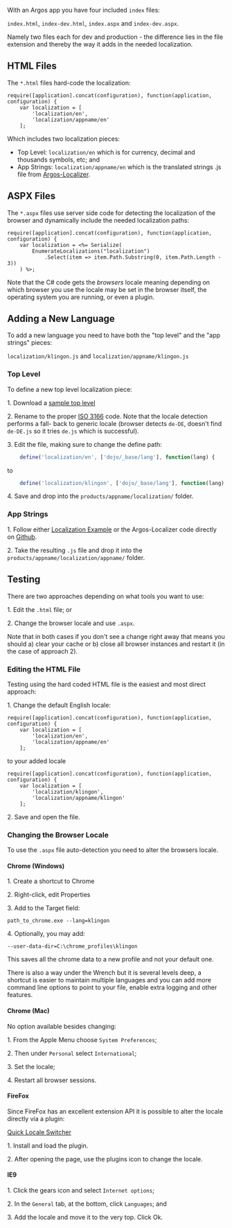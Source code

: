 With an Argos app you have four included `index` files:

`index.html`, `index-dev.html`, `index.aspx` and `index-dev.aspx`.

Namely two files each for dev and production - the difference lies in the file extension and thereby the
way it adds in the needed localization.

## HTML Files

The `*.html` files hard-code the localization:

    require([application].concat(configuration), function(application, configuration) {
        var localization = [
            'localization/en',
            'localization/appname/en'
        ];

Which includes two localization pieces:

* Top Level: `localization/en` which is for currency, decimal and thousands symbols, etc; and
* App Strings: `localization/appname/en` which is the translated strings .js file from [Argos-Localizer](https://github.com/Saleslogix/argos-localizer).



## ASPX Files

The `*.aspx` files use server side code for detecting the localization of the browser and dynamically
include the needed localization paths:

    require([application].concat(configuration), function(application, configuration) {
        var localization = <%= Serialize(
            EnumerateLocalizations("localization")
                .Select(item => item.Path.Substring(0, item.Path.Length - 3))
        ) %>;

Note that the C# code gets the _browsers_ locale meaning depending on which browser you use the locale
may be set in the browser itself, the operating system you are running, or even a plugin.



## Adding a New Language

To add a new language you need to have both the "top level" and the "app strings" pieces:

`localization/klingon.js` and `localization/appname/klingon.js`


### Top Level
To define a new top level localization piece:

1\. Download a [sample top level](files/en.js)

2\. Rename to the proper
[ISO 3166](http://www.iso.org/iso/country_codes.htm) code. Note that the locale detection performs a fall-
back to generic locale (browser detects `de-DE`, doesn't find `de-DE.js` so it tries `de.js` which is successful).

3\. Edit the file, making sure to change the define path:
```javascript
    define('localization/en', ['dojo/_base/lang'], function(lang) {
```
to
```javascript
    define('localization/klingon', ['dojo/_base/lang'], function(lang) {
```
4\. Save and drop into the `products/appname/localization/` folder.


### App Strings

1\. Follow either [Localization Example](#!/guide/v2_localization_example) or the Argos-Localizer code directly on [Github](https://github.com/Saleslogix/argos-localizer).

2\. Take the resulting `.js` file and drop it into the `products/appname/localization/appname/` folder.



## Testing

There are two approaches depending on what tools you want to use:

1\. Edit the `.html` file; or

2\. Change the browser locale and use `.aspx`.

Note that in both cases if you don't see a change right away that means you should a) clear your cache or
b) close all browser instances and restart it (in the case of approach 2).


### Editing the HTML File

Testing using the hard coded HTML file is the easiest and most direct approach:

1\. Change the default English locale:

    require([application].concat(configuration), function(application, configuration) {
        var localization = [
            'localization/en',
            'localization/appname/en'
        ];

to your added locale

    require([application].concat(configuration), function(application, configuration) {
        var localization = [
            'localization/klingon',
            'localization/appname/klingon'
        ];

2\. Save and open the file.


### Changing the Browser Locale

To use the `.aspx` file auto-detection you need to alter the browsers locale.

#### Chrome (Windows)

1\. Create a shortcut to Chrome

2\. Right-click, edit Properties

3\. Add to the Target field:

    path_to_chrome.exe --lang=klingon

4\. Optionally, you may add:

    --user-data-dir=C:\chrome_profiles\klingon

This saves all the chrome data to a new profile and not your default one.

There is also a way under the Wrench but it is several levels deep, a shortcut is easier to maintain
multiple languages and you can add more command line options to point to your file, enable extra logging
and other features.


#### Chrome (Mac)

No option available besides changing:

1\. From the Apple Menu choose `System Preferences`;

2\. Then under `Personal` select `International`;

3\. Set the locale;

4\. Restart all browser sessions.


#### FireFox

Since FireFox has an excellent extension API it is possible to alter the locale directly via a plugin:

[Quick Locale Switcher](https://addons.mozilla.org/en-US/firefox/addon/quick-locale-switcher/)

1\. Install and load the plugin.

2\. After opening the page, use the plugins icon to change the locale.


#### IE9

1\. Click the gears icon and select `Internet options`;

2\. In the `General` tab, at the bottom, click `Languages`; and

3\. Add the locale and move it to the very top. Click Ok.

